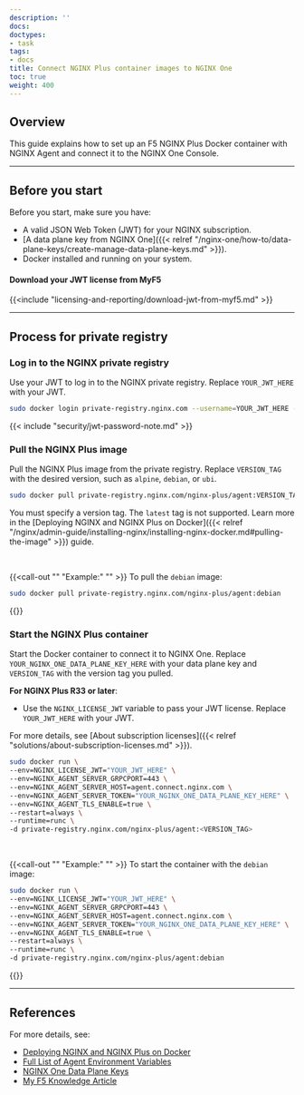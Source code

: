 ```yaml
---
description: ''
docs:
doctypes:
- task
tags:
- docs
title: Connect NGINX Plus container images to NGINX One
toc: true
weight: 400
---
```


## Overview

This guide explains how to set up an F5 NGINX Plus Docker container with NGINX Agent and connect it to the NGINX One Console.

---

## Before you start

Before you start, make sure you have:

- A valid JSON Web Token (JWT) for your NGINX subscription.
- [A data plane key from NGINX One]({{< relref "/nginx-one/how-to/data-plane-keys/create-manage-data-plane-keys.md" >}}).
- Docker installed and running on your system.

#### Download your JWT license from MyF5

{{<include "licensing-and-reporting/download-jwt-from-myf5.md" >}}

---

## Process for private registry

### Log in to the NGINX private registry

Use your JWT to log in to the NGINX private registry. Replace `YOUR_JWT_HERE` with your JWT.

```sh
sudo docker login private-registry.nginx.com --username=YOUR_JWT_HERE --password=none
```

{{< include "security/jwt-password-note.md" >}}

### Pull the NGINX Plus image

Pull the NGINX Plus image from the private registry. Replace `VERSION_TAG` with the desired version, such as `alpine`, `debian`, or `ubi`.

```sh
sudo docker pull private-registry.nginx.com/nginx-plus/agent:VERSION_TAG
```

You must specify a version tag. The `latest` tag is not supported. Learn more in the [Deploying NGINX and NGINX Plus on Docker]({{< relref "/nginx/admin-guide/installing-nginx/installing-nginx-docker.md#pulling-the-image" >}}) guide.

<br>

{{<call-out "" "Example:" "" >}}
To pull the `debian` image:

```sh
sudo docker pull private-registry.nginx.com/nginx-plus/agent:debian
```
{{</call-out>}}

### Start the NGINX Plus container

Start the Docker container to connect it to NGINX One. Replace `YOUR_NGINX_ONE_DATA_PLANE_KEY_HERE` with your data plane key and `VERSION_TAG` with the version tag you pulled.

**For NGINX Plus R33 or later**:

- Use the `NGINX_LICENSE_JWT` variable to pass your JWT license. Replace `YOUR_JWT_HERE` with your JWT.

For more details, see [About subscription licenses]({{< relref "solutions/about-subscription-licenses.md" >}}).

```sh
sudo docker run \
--env=NGINX_LICENSE_JWT="YOUR_JWT_HERE" \
--env=NGINX_AGENT_SERVER_GRPCPORT=443 \
--env=NGINX_AGENT_SERVER_HOST=agent.connect.nginx.com \
--env=NGINX_AGENT_SERVER_TOKEN="YOUR_NGINX_ONE_DATA_PLANE_KEY_HERE" \
--env=NGINX_AGENT_TLS_ENABLE=true \
--restart=always \
--runtime=runc \
-d private-registry.nginx.com/nginx-plus/agent:<VERSION_TAG>
```

<br>

{{<call-out "" "Example:" "" >}}
To start the container with the `debian` image:

```sh
sudo docker run \
--env=NGINX_LICENSE_JWT="YOUR_JWT_HERE" \
--env=NGINX_AGENT_SERVER_GRPCPORT=443 \
--env=NGINX_AGENT_SERVER_HOST=agent.connect.nginx.com \
--env=NGINX_AGENT_SERVER_TOKEN="YOUR_NGINX_ONE_DATA_PLANE_KEY_HERE" \
--env=NGINX_AGENT_TLS_ENABLE=true \
--restart=always \
--runtime=runc \
-d private-registry.nginx.com/nginx-plus/agent:debian
```

{{</call-out>}}

---

## References

For more details, see:

- [Deploying NGINX and NGINX Plus on Docker](https://docs.nginx.com/nginx/admin-guide/installing-nginx/installing-nginx-docker/)
- [Full List of Agent Environment Variables](https://docs.nginx.com/nginx-agent/configuration/configuration-overview/#nginx-agent-environment-variables)
- [NGINX One Data Plane Keys](https://docs.nginx.com/nginx-one/how-to/data-plane-keys/create-manage-data-plane-keys/)
- [My F5 Knowledge Article](https://my.f5.com/manage/s/article/K000090257)
